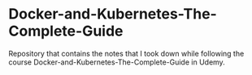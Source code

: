 # Docker-and-Kubernetes-The-Complete-Guide
Repository that contains the notes that I took down while following the course Docker-and-Kubernetes-The-Complete-Guide in Udemy.
